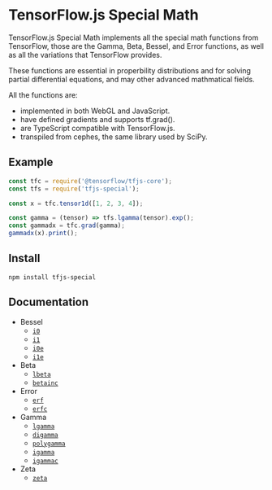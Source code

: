 # TensorFlow.js Special Math

TensorFlow.js Special Math implements all the special math functions from TensorFlow, those are the Gamma, Beta, Bessel, and Error functions, as well as all the variations that TensorFlow provides.

These functions are essential in properbility distributions and for solving partial differential equations, and may other advanced mathmatical fields.

All the functions are:

* implemented in both WebGL and JavaScript.
* have defined gradients and supports tf.grad().
* are TypeScript compatible with TensorFlow.js.
* transpiled from cephes, the same library used by SciPy.

## Example

```js
const tfc = require('@tensorflow/tfjs-core');
const tfs = require('tfjs-special');

const x = tfc.tensor1d([1, 2, 3, 4]);

const gamma = (tensor) => tfs.lgamma(tensor).exp();
const gammadx = tfc.grad(gamma);
gammadx(x).print();
```

## Install

```
npm install tfjs-special
```

## Documentation

* Bessel
  - [`i0`](https://andreasmadsen.github.io/tfjs-special/api.html#api-i0)
  - [`i1`](https://andreasmadsen.github.io/tfjs-special/api.html#api-i1)
  - [`i0e`](https://andreasmadsen.github.io/tfjs-special/api.html#api-i0e)
  - [`i1e`](https://andreasmadsen.github.io/tfjs-special/api.html#api-i1e)
* Beta
  - [`lbeta`](https://andreasmadsen.github.io/tfjs-special/api.html#api-lbeta)
  - [`betainc`](https://andreasmadsen.github.io/tfjs-special/api.html#api-betainc)
* Error
  - [`erf`](https://andreasmadsen.github.io/tfjs-special/api.html#api-erf)
  - [`erfc`](https://andreasmadsen.github.io/tfjs-special/api.html#api-erfc)
* Gamma
  - [`lgamma`](https://andreasmadsen.github.io/tfjs-special/api.html#api-lgamma)
  - [`digamma`](https://andreasmadsen.github.io/tfjs-special/api.html#api-digamma)
  - [`polygamma`](https://andreasmadsen.github.io/tfjs-special/api.html#api-polygamma)
  - [`igamma`](https://andreasmadsen.github.io/tfjs-special/api.html#api-igamma)
  - [`igammac`](https://andreasmadsen.github.io/tfjs-special/api.html#api-igammac)
* Zeta
  - [`zeta`](https://andreasmadsen.github.io/tfjs-special/api.html#api-zeta)
